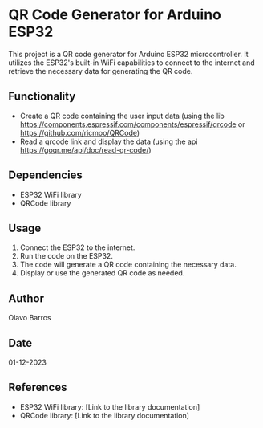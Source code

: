 # QR Code Generator for Arduino ESP32

This project is a QR code generator for Arduino ESP32 microcontroller. It utilizes the ESP32's built-in WiFi capabilities to connect to the internet and retrieve the necessary data for generating the QR code.

## Functionality

- Create a QR code containing the user input data (using the lib https://components.espressif.com/components/espressif/qrcode or https://github.com/ricmoo/QRCode)
- Read a qrcode link and display the data (using the api  https://goqr.me/api/doc/read-qr-code/)

## Dependencies

- ESP32 WiFi library
- QRCode library

## Usage

1. Connect the ESP32 to the internet.
2. Run the code on the ESP32.
3. The code will generate a QR code containing the necessary data.
4. Display or use the generated QR code as needed.

## Author

Olavo Barros

## Date

01-12-2023

## References

- ESP32 WiFi library: [Link to the library documentation]
- QRCode library: [Link to the library documentation]
